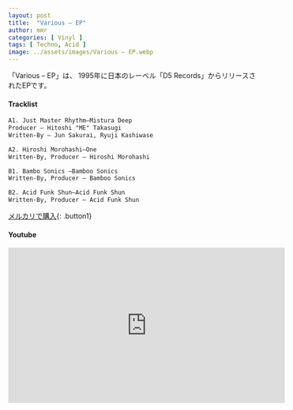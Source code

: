 ```yaml
---
layout: post
title:  "Various – EP"
author: mmr
categories: [ Vinyl ]
tags: [ Techno, Acid ]
image: ../assets/images/Various – EP.webp
---
```


「Various – EP」は、
1995年に日本のレーベル「D5 Records」からリリースされたEPです。


#### Tracklist
```md
A1. Just Master Rhythm–Mistura Deep
Producer – Hitoshi "ME" Takasugi
Written-By – Jun Sakurai, Ryuji Kashiwase

A2. Hiroshi Morohashi–One
Written-By, Producer – Hiroshi Morohashi

B1. Bambo Sonics –Bamboo Sonics
Written-By, Producer – Bamboo Sonics

B2. Acid Funk Shun–Acid Funk Shun
Written-By, Producer – Acid Funk Shun
```


[メルカリで購入](https://jp.mercari.com/item/m93431090288?afid=6142608987){: .button1}

#### Youtube
<iframe width="560" height="315" src="https://www.youtube.com/embed/J8IL8cwH3eI?si=tvYzy-3ugAi7xDSh" title="YouTube video player" frameborder="0" allow="accelerometer; autoplay; clipboard-write; encrypted-media; gyroscope; picture-in-picture; web-share" referrerpolicy="strict-origin-when-cross-origin" allowfullscreen></iframe>